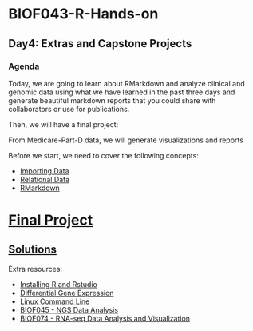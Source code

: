 # BIOF043-R-Hands-on
## Day4: Extras and Capstone Projects

### Agenda
Today, we are going to learn about RMarkdown and analyze clinical and genomic 
data using what we have learned in the past three days and generate beautiful 
markdown reports that you could share with collaborators or use for publications.

Then, we will have a final project:

From Medicare-Part-D data, we will generate visualizations and reports

Before we start, we need to cover the following concepts:

- [Importing Data](lectures/import.md)
- [Relational Data](lectures/relational.md)
- [RMarkdown](lectures/RMarkdown.md)


# [Final Project](Final_Project/Project.md)
## [Solutions](Final_Project/Solutions.Rmd)

Extra resources:

- [Installing R and Rstudio](https://rstudio-education.github.io/hopr/starting.html)
- [Differential Gene Expression](https://github.com/hbctraining/DGE_workshop)
- [Linux Command Line](https://www.youtube.com/watch?v=FTTr2bjI2UM&list=PLS1QulWo1RIb9WVQGJ_vh-RQusbZgO_As&index=3)
- [BIOF045 - NGS Data Analysis](https://faes.org/events/biof045.Mar2021)
- [BIOF074 - RNA-seq Data Analysis and Visualization ](https://education.faes.org/search/publicCourseSearchDetails.do?method=load&courseId=1425773)
